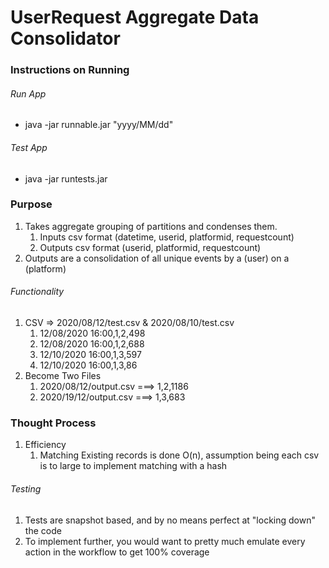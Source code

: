 # UserRequest Aggregate Data Consolidator

### Instructions on Running

###### Run App
* java -jar runnable.jar "yyyy/MM/dd"

###### Test App
* java -jar runtests.jar

### Purpose

1. Takes aggregate grouping of partitions and condenses them.
    1. Inputs csv format (datetime, userid, platformid, requestcount)
    2. Outputs csv format (userid, platformid, requestcount)
1. Outputs are a consolidation of all unique events by a (user) on a (platform)

###### Functionality

1. CSV => 2020/08/12/test.csv & 2020/08/10/test.csv
    1. 12/08/2020 16:00,1,2,498
    1. 12/08/2020 16:00,1,2,688
    1. 12/10/2020 16:00,1,3,597
    1. 12/10/2020 16:00,1,3,86
1. Become Two Files
    1. 2020/08/12/output.csv ===> 1,2,1186
    1. 2020/19/12/output.csv ===> 1,3,683
    
### Thought Process

1. Efficiency
    1. Matching Existing records is done O(n), assumption being each csv is to large to implement matching with a hash

###### Testing

1. Tests are snapshot based, and by no means perfect at "locking down" the code
2. To implement further, you would want to pretty much emulate every action in the
workflow to get 100% coverage